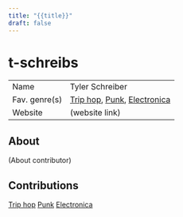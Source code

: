 ```yaml
---
title: "{{title}}"
draft: false
---
```


# t-schreibs

|               |                                                                                                |
| ------------- | ---------------------------------------------------------------------------------------------- |
| Name          | Tyler Schreiber                                                                                |
| Fav. genre(s) | [Trip hop](genres/Trip%20hop.md), [Punk](genres/Punk.md), [Electronica](genres/Electronica.md) |
| Website       | (website link)                                                                                 |

## About
(About contributor)

## Contributions
[Trip hop](genres/Trip%20hop.md)
[Punk](genres/Punk.md)
[Electronica](genres/Electronica.md)